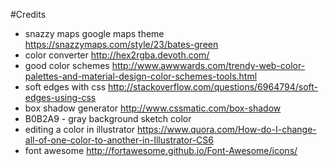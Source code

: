 #Credits
- snazzy maps google maps theme https://snazzymaps.com/style/23/bates-green
- color converter http://hex2rgba.devoth.com/
- good color schemes http://www.awwwards.com/trendy-web-color-palettes-and-material-design-color-schemes-tools.html
- soft edges with css http://stackoverflow.com/questions/6964794/soft-edges-using-css
- box shadow generator http://www.cssmatic.com/box-shadow
- B0B2A9 - gray background sketch color
- editing a color in illustrator https://www.quora.com/How-do-I-change-all-of-one-color-to-another-in-Illustrator-CS6
- font awesome http://fortawesome.github.io/Font-Awesome/icons/
